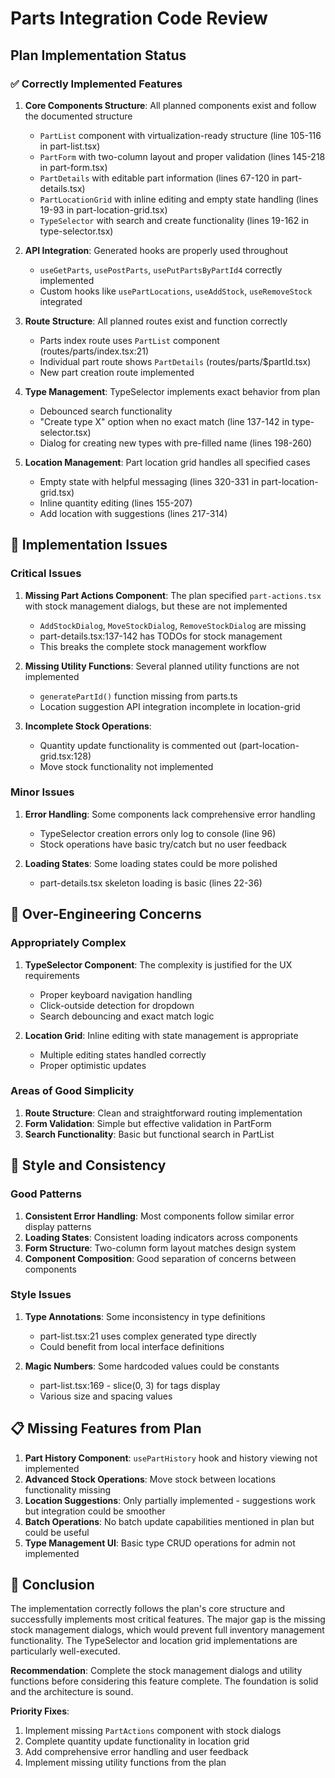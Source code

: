 # Parts Integration Code Review

## Plan Implementation Status

### ✅ Correctly Implemented Features

1. **Core Components Structure**: All planned components exist and follow the documented structure
   - `PartList` component with virtualization-ready structure (line 105-116 in part-list.tsx)
   - `PartForm` with two-column layout and proper validation (lines 145-218 in part-form.tsx)
   - `PartDetails` with editable part information (lines 67-120 in part-details.tsx)
   - `PartLocationGrid` with inline editing and empty state handling (lines 19-93 in part-location-grid.tsx)
   - `TypeSelector` with search and create functionality (lines 19-162 in type-selector.tsx)

2. **API Integration**: Generated hooks are properly used throughout
   - `useGetParts`, `usePostParts`, `usePutPartsByPartId4` correctly implemented
   - Custom hooks like `usePartLocations`, `useAddStock`, `useRemoveStock` integrated

3. **Route Structure**: All planned routes exist and function correctly
   - Parts index route uses `PartList` component (routes/parts/index.tsx:21)
   - Individual part route shows `PartDetails` (routes/parts/$partId.tsx)
   - New part creation route implemented

4. **Type Management**: TypeSelector implements exact behavior from plan
   - Debounced search functionality
   - "Create type X" option when no exact match (line 137-142 in type-selector.tsx)
   - Dialog for creating new types with pre-filled name (lines 198-260)

5. **Location Management**: Part location grid handles all specified cases
   - Empty state with helpful messaging (lines 320-331 in part-location-grid.tsx)
   - Inline quantity editing (lines 155-207)
   - Add location with suggestions (lines 217-314)

## 🐛 Implementation Issues

### Critical Issues

1. **Missing Part Actions Component**: The plan specified `part-actions.tsx` with stock management dialogs, but these are not implemented
   - `AddStockDialog`, `MoveStockDialog`, `RemoveStockDialog` are missing
   - part-details.tsx:137-142 has TODOs for stock management
   - This breaks the complete stock management workflow

2. **Missing Utility Functions**: Several planned utility functions are not implemented
   - `generatePartId()` function missing from parts.ts
   - Location suggestion API integration incomplete in location-grid

3. **Incomplete Stock Operations**: 
   - Quantity update functionality is commented out (part-location-grid.tsx:128)
   - Move stock functionality not implemented

### Minor Issues

1. **Error Handling**: Some components lack comprehensive error handling
   - TypeSelector creation errors only log to console (line 96)
   - Stock operations have basic try/catch but no user feedback

2. **Loading States**: Some loading states could be more polished
   - part-details.tsx skeleton loading is basic (lines 22-36)

## 🔧 Over-Engineering Concerns

### Appropriately Complex

1. **TypeSelector Component**: The complexity is justified for the UX requirements
   - Proper keyboard navigation handling
   - Click-outside detection for dropdown
   - Search debouncing and exact match logic

2. **Location Grid**: Inline editing with state management is appropriate
   - Multiple editing states handled correctly
   - Proper optimistic updates

### Areas of Good Simplicity

1. **Route Structure**: Clean and straightforward routing implementation
2. **Form Validation**: Simple but effective validation in PartForm
3. **Search Functionality**: Basic but functional search in PartList

## 🎨 Style and Consistency

### Good Patterns

1. **Consistent Error Handling**: Most components follow similar error display patterns
2. **Loading States**: Consistent loading indicators across components
3. **Form Structure**: Two-column form layout matches design system
4. **Component Composition**: Good separation of concerns between components

### Style Issues

1. **Type Annotations**: Some inconsistency in type definitions
   - part-list.tsx:21 uses complex generated type directly
   - Could benefit from local interface definitions

2. **Magic Numbers**: Some hardcoded values could be constants
   - part-list.tsx:169 - slice(0, 3) for tags display
   - Various size and spacing values

## 📋 Missing Features from Plan

1. **Part History Component**: `usePartHistory` hook and history viewing not implemented
2. **Advanced Stock Operations**: Move stock between locations functionality missing
3. **Location Suggestions**: Only partially implemented - suggestions work but integration could be smoother
4. **Batch Operations**: No batch update capabilities mentioned in plan but could be useful
5. **Type Management UI**: Basic type CRUD operations for admin not implemented

## 🏁 Conclusion

The implementation correctly follows the plan's core structure and successfully implements most critical features. The major gap is the missing stock management dialogs, which would prevent full inventory management functionality. The TypeSelector and location grid implementations are particularly well-executed.

**Recommendation**: Complete the stock management dialogs and utility functions before considering this feature complete. The foundation is solid and the architecture is sound.

**Priority Fixes**:
1. Implement missing `PartActions` component with stock dialogs
2. Complete quantity update functionality in location grid
3. Add comprehensive error handling and user feedback
4. Implement missing utility functions from the plan